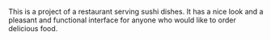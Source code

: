 This is a project of a restaurant serving sushi dishes. It has a nice look and a pleasant and functional interface for anyone who would like to order delicious food.